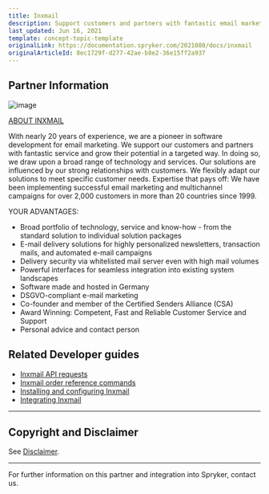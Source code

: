 ```yaml
---
title: Inxmail
description: Support customers and partners with fantastic email marketing service and grow their potential in a targeted way by integrating Inxmail into spryker Commerce OS.
last_updated: Jun 16, 2021
template: concept-topic-template
originalLink: https://documentation.spryker.com/2021080/docs/inxmail
originalArticleId: 8ec1729f-d277-42ae-b8e2-36e15ff2a937
---
```


## Partner Information

![image](https://spryker.s3.eu-central-1.amazonaws.com/docs/Technology+Partners/Marketing+%26+Conversion/inxmail_logo.png)

[ABOUT INXMAIL](https://www.inxmail.com)

With nearly 20 years of experience, we are a pioneer in software development for email marketing. We support our customers and partners with fantastic service and grow their potential in a targeted way. In doing so, we draw upon a broad range of technology and services. Our solutions are influenced by our strong relationships with customers. We flexibly adapt our solutions to meet specific customer needs. Expertise that pays off: We have been implementing successful email marketing and multichannel campaigns for over 2,000 customers in more than 20 countries since 1999.

YOUR ADVANTAGES:

- Broad portfolio of technology, service and know-how - from the standard solution to individual solution packages
- E-mail delivery solutions for highly personalized newsletters, transaction mails, and automated e-mail campaigns
- Delivery security via whitelisted mail server even with high mail volumes
- Powerful interfaces for seamless integration into existing system landscapes
- Software made and hosted in Germany
- DSGVO-compliant e-mail marketing
- Co-founder and member of the Certified Senders Alliance (CSA)
- Award Winning: Competent, Fast and Reliable Customer Service and Support
- Personal advice and contact person


## Related Developer guides

- [Inxmail API requests](/docs/pbc/all/emails/{{page.version}}/third-party-integrations/inxmail-api-requests.html)
- [Inxmail order reference commands](/docs/pbc/all/emails/{{page.version}}/third-party-integrations/inxmail-order-referenced-commands.html)
- [Installing and configuring Inxmail](/docs/pbc/all/emails/{{page.version}}/third-party-integrations/install-and-configure-inxmail.html)
- [Integrating Inxmail](/docs/pbc/all/emails/{{page.version}}/third-party-integrations/integrate-inxmail.html)


---

## Copyright and Disclaimer

See [Disclaimer](https://github.com/spryker/spryker-documentation).

---
For further information on this partner and integration into Spryker,  contact us.

<div class="hubspot-form js-hubspot-form" data-portal-id="2770802" data-form-id="163e11fb-e833-4638-86ae-a2ca4b929a41" id="hubspot-1"></div>
